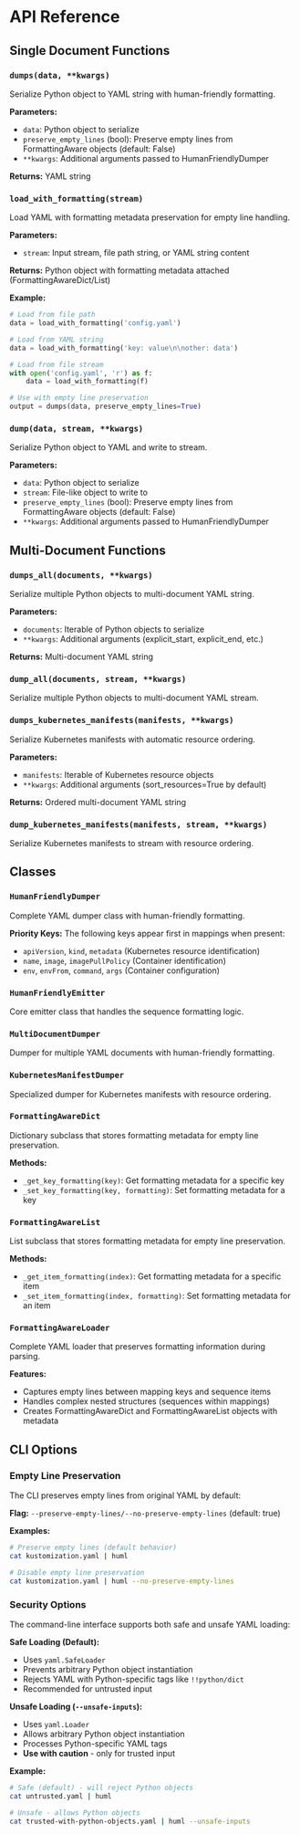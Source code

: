 # API Reference

## Single Document Functions

### `dumps(data, **kwargs)`
Serialize Python object to YAML string with human-friendly formatting.

**Parameters:**
- `data`: Python object to serialize
- `preserve_empty_lines` (bool): Preserve empty lines from FormattingAware objects (default: False)
- `**kwargs`: Additional arguments passed to HumanFriendlyDumper

**Returns:** YAML string

### `load_with_formatting(stream)`
Load YAML with formatting metadata preservation for empty line handling.

**Parameters:**
- `stream`: Input stream, file path string, or YAML string content

**Returns:** Python object with formatting metadata attached (FormattingAwareDict/List)

**Example:**
```python
# Load from file path
data = load_with_formatting('config.yaml')

# Load from YAML string  
data = load_with_formatting('key: value\n\nother: data')

# Load from file stream
with open('config.yaml', 'r') as f:
    data = load_with_formatting(f)

# Use with empty line preservation
output = dumps(data, preserve_empty_lines=True)
```

### `dump(data, stream, **kwargs)`
Serialize Python object to YAML and write to stream.

**Parameters:**
- `data`: Python object to serialize  
- `stream`: File-like object to write to
- `preserve_empty_lines` (bool): Preserve empty lines from FormattingAware objects (default: False)
- `**kwargs`: Additional arguments passed to HumanFriendlyDumper

## Multi-Document Functions

### `dumps_all(documents, **kwargs)`
Serialize multiple Python objects to multi-document YAML string.

**Parameters:**
- `documents`: Iterable of Python objects to serialize
- `**kwargs`: Additional arguments (explicit_start, explicit_end, etc.)

**Returns:** Multi-document YAML string

### `dump_all(documents, stream, **kwargs)`
Serialize multiple Python objects to multi-document YAML stream.

### `dumps_kubernetes_manifests(manifests, **kwargs)`
Serialize Kubernetes manifests with automatic resource ordering.

**Parameters:**
- `manifests`: Iterable of Kubernetes resource objects
- `**kwargs`: Additional arguments (sort_resources=True by default)

**Returns:** Ordered multi-document YAML string

### `dump_kubernetes_manifests(manifests, stream, **kwargs)`
Serialize Kubernetes manifests to stream with resource ordering.

## Classes

### `HumanFriendlyDumper`
Complete YAML dumper class with human-friendly formatting.

**Priority Keys:** The following keys appear first in mappings when present:
- `apiVersion`, `kind`, `metadata` (Kubernetes resource identification)
- `name`, `image`, `imagePullPolicy` (Container identification)  
- `env`, `envFrom`, `command`, `args` (Container configuration)

### `HumanFriendlyEmitter`
Core emitter class that handles the sequence formatting logic.

### `MultiDocumentDumper`
Dumper for multiple YAML documents with human-friendly formatting.

### `KubernetesManifestDumper`
Specialized dumper for Kubernetes manifests with resource ordering.

### `FormattingAwareDict`
Dictionary subclass that stores formatting metadata for empty line preservation.

**Methods:**
- `_get_key_formatting(key)`: Get formatting metadata for a specific key
- `_set_key_formatting(key, formatting)`: Set formatting metadata for a key

### `FormattingAwareList`  
List subclass that stores formatting metadata for empty line preservation.

**Methods:**
- `_get_item_formatting(index)`: Get formatting metadata for a specific item
- `_set_item_formatting(index, formatting)`: Set formatting metadata for an item

### `FormattingAwareLoader`
Complete YAML loader that preserves formatting information during parsing.

**Features:**
- Captures empty lines between mapping keys and sequence items
- Handles complex nested structures (sequences within mappings)
- Creates FormattingAwareDict and FormattingAwareList objects with metadata

## CLI Options

### Empty Line Preservation
The CLI preserves empty lines from original YAML by default:

**Flag:** `--preserve-empty-lines/--no-preserve-empty-lines` (default: true)

**Examples:**
```bash
# Preserve empty lines (default behavior)
cat kustomization.yaml | huml

# Disable empty line preservation  
cat kustomization.yaml | huml --no-preserve-empty-lines
```

### Security Options

The command-line interface supports both safe and unsafe YAML loading:

**Safe Loading (Default):**
- Uses `yaml.SafeLoader` 
- Prevents arbitrary Python object instantiation
- Rejects YAML with Python-specific tags like `!!python/dict`
- Recommended for untrusted input

**Unsafe Loading (`--unsafe-inputs`):**
- Uses `yaml.Loader`
- Allows arbitrary Python object instantiation
- Processes Python-specific YAML tags
- **Use with caution** - only for trusted input

**Example:**
```bash
# Safe (default) - will reject Python objects
cat untrusted.yaml | huml

# Unsafe - allows Python objects  
cat trusted-with-python-objects.yaml | huml --unsafe-inputs
```